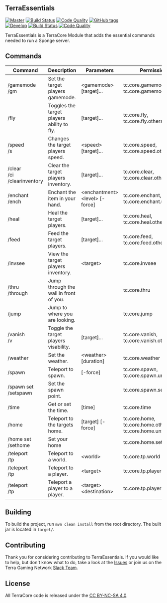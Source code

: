 ## TerraEssentials
[![Master](https://img.shields.io/badge/branch-master-orange.svg)](https://github.com/TerraGamingNetwork/TerraEssentials/tree/master) [![Build Status](https://img.shields.io/travis/TerraGamingNetwork/TerraEssentials/master.svg)](https://travis-ci.org/TerraGamingNetwork/TerraEssentials/branches) [![Code Quality](https://img.shields.io/codacy/cf4615d013ec4d37872ecbfcc58b5396/master.svg)](https://www.codacy.com/app/groovyben008/TerraEssentials) [![GitHub tags](https://img.shields.io/github/tag/TerraGamingNetwork/TerraEssentials.svg)](https://github.com/TerraGamingNetwork/TerraEssentials/tags)
<br />
[![Develop](https://img.shields.io/badge/branch-develop-orange.svg)](https://github.com/TerraGamingNetwork/TerraEssentials/tree/develop) [![Build Status](https://img.shields.io/travis/TerraGamingNetwork/TerraEssentials/develop.svg)](https://travis-ci.org/TerraGamingNetwork/TerraEssentials/branches) [![Code Quality](https://img.shields.io/codacy/cf4615d013ec4d37872ecbfcc58b5396/develop.svg)](https://www.codacy.com/app/groovyben008/TerraEssentials)

TerraEssentials is a TerraCore Module that adds the essential commands needed to run a Sponge server.

## Commands

| Command    | Description                                | Parameters                     | Permission                                             |
|------------|--------------------------------------------|--------------------------------|--------------------------------------------------------|
| /gamemode<br />/gm  | Set the target players gamemode.           | &lt;gamemode&gt; [target]...         | tc.core.gamemode,<br /> tc.core.gamemode.others              |
| /fly       | Toggles the target players ability to fly. | [target]...                    | tc.core.fly,<br /> tc.core.fly.others                        |
| /speed<br />/s     | Changes the target players speed.          | &lt;speed&gt; [target]...            | tc.core.speed,<br /> tc.core.speed.others                    |
| /clear<br />/ci<br />/clearinventory     | Clear the target players inventory.        | [target]...                    | tc.core.clear,<br /> tc.core.clear.others                    |
| /enchant<br />/ench   | Enchant the item in your hand.             | &lt;enchantment&gt; &lt;level&gt; [-force] | tc.core.enchant,<br /> tc.core.enchant.unsafe                |
| /heal      | Heal the target players.                   | [target]...                    | tc.core.heal,<br /> tc.core.heal.others                      |
| /feed      | Feed the target players.                   | [target]...                    | tc.core.feed,<br /> tc.core.feed.others                      |
| /invsee    | View the target players inventory.         | &lt;target&gt;                       | tc.core.invsee                                         |
| /thru<br />/through      | Jump through the wall in front of you.     |                                | tc.core.thru                                           |
| /jump      | Jump to where you are looking.             |                                | tc.core.jump                                           |
| /vanish<br />/v    | Toggle the target players visability.      | [target]...                    | tc.core.vanish,<br /> tc.core.vanish.others                  |
| /weather   | Set the weather.                           | &lt;weather&gt; [duration]           | tc.core.weather                                        |
| /spawn     | Teleport to spawn.                         | [-force]                       | tc.core.spawn,<br /> tc.core.spawn.unsafe                    |
| /spawn set<br />/setspawn | Set the spawn point.                       |                                | tc.core.spawn.set                                      |
| /time      | Get or set the time.                       | [time]                         | tc.core.time                                           |
| /home      | Teleport to the targets home.              | [target] [-force]              | tc.core.home,<br /> tc.core.home.others,<br /> tc.core.home.unsafe |
| /home set<br />/sethome  | Set your home                              |                                | tc.core.home.set                                       |
| /teleport<br />/tp  | Teleport to a world.                       | &lt;world&gt;                        | tc.core.tp.world                                       |
| /teleport<br />/tp  | Teleport to a player.                      | &lt;target&gt;                       | tc.core.tp.player                                      |
| /teleport<br />/tp  | Teleport a player to a player.             | &lt;target&gt; &lt;destination&gt;         | tc.core.tp.player                                      |

## Building

To build the project, run `mvn clean install` from the root directory. The built jar is located in `target/`.

## Contributing

Thank you for considering contributing to TerraEssentials. If you would like to help, but don't know what to do, take a look at the [Issues](https://github.com/TerraGamingNetwork/TerraEssentials/issues) or join us on the Terra Gaming Network [Slack Team](http://slack.terragaming.co.uk).

## License
All TerraCore code is released under the [CC BY-NC-SA 4.0](http://creativecommons.org/licenses/by-nc-sa/4.0// "Attribution-NonCommercial-ShareAlike 4.0 International").
